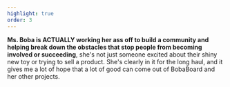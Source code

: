 ```yaml
---
highlight: true
order: 3
---
```


**Ms. Boba is ACTUALLY working her ass off to build a community and helping break
down the obstacles that stop people from becoming involved or succeeding**, she's
not just someone excited about their shiny new toy or trying to sell a product.
She's clearly in it for the long haul, and it gives me a lot of hope that
a lot of good can come out of BobaBoard and her other projects.
